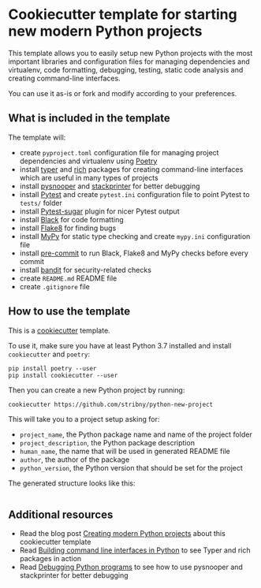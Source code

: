 # Cookiecutter template for starting new modern Python projects

This template allows you to easily setup new Python projects with the most important libraries and configuration files for managing dependencies and virtualenv, code formatting, debugging, testing, static code analysis and creating command-line interfaces.

You can use it as-is or fork and modify according to your preferences.

## What is included in the template

The template will:

- create `pyproject.toml` configuration file for managing project dependencies and virtualenv using [Poetry](https://python-poetry.org/)
- install [typer](https://pypi.org/project/typer/) and [rich](https://pypi.org/project/rich/) packages for creating command-line interfaces which are useful in many types of projects
- install [pysnooper](https://pypi.org/project/PySnooper/) and [stackprinter](https://pypi.org/project/stackprinter/) for better debugging
- install [Pytest](https://docs.pytest.org/en/stable/) and create `pytest.ini` configuration file to point Pytest to `tests/` folder
- install [Pytest-sugar](https://pypi.org/project/pytest-sugar/) plugin for nicer Pytest output
- install [Black](https://black.readthedocs.io/en/stable/) for code formatting
- install [Flake8](https://flake8.pycqa.org/en/latest/) for finding bugs
- install [MyPy](http://mypy-lang.org/) for static type checking and create `mypy.ini` configuration file
- install [pre-commit](https://pre-commit.com/) to run Black, Flake8 and MyPy checks before every commit
- install [bandit](https://bandit.readthedocs.io/) for security-related checks
- create `README.md` README file
- create `.gitignore` file

## How to use the template

This is a [cookiecutter](https://cookiecutter.readthedocs.io) template.

To use it, make sure you have at least Python 3.7 installed and install `cookiecutter` and `poetry`:

```
pip install poetry --user
pip install cookiecutter --user
```

Then you can create a new Python project by running:

```
cookiecutter https://github.com/stribny/python-new-project
```

This will take you to a project setup asking for:
- `project_name`, the Python package name and name of the project folder
- `project_description`, the Python package description
- `human_name`, the name that will be used in generated README file
- `author`, the author of the package
- `python_version`, the Python version that should be set for the project

The generated structure looks like this:

```

```

## Additional resources

- Read the blog post [Creating modern Python projects]() about this cookiecutter template
- Read [Building command line interfaces in Python](https://stribny.name/blog/2020/01/building-command-line-interfaces-in-python) to see Typer and rich packages in action
- Read [Debugging Python programs](https://stribny.name/blog/2019/06/debugging-python-programs) to see how to use pysnooper and stackprinter for better debugging